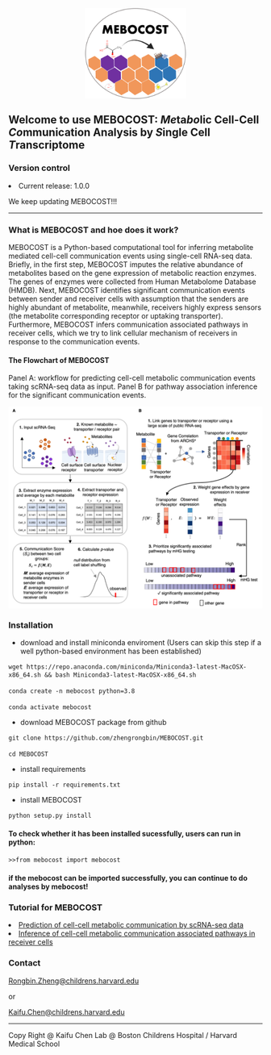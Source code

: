 <img src="./images/mebocost_logo.png" width="200" height="180" style='margin-left: auto; margin-right: auto;display: block;'></img>

## Welcome to use MEBOCOST: <I>Me</I>ta<I>bo</I>lic Cell-Cell <I>Co</I>mmunication Analysis by <I>S</I>ingle Cell <I>T</I>ranscriptome

### Version control
<li>Current release: 1.0.0</li>
<p>We keep updating MEBOCOST!!!</p>
<hr>

### What is MEBOCOST and hoe does it work?
<p>MEBOCOST is a Python-based computational tool for inferring metabolite mediated cell-cell communication events using single-cell RNA-seq data. Briefly, in the first step, MEBOCOST imputes the relative abundance of metabolites based on the gene expression of metabolic reaction enzymes. The genes of enzymes were collected from Human Metabolome Database (HMDB). Next, MEBOCOST identifies significant communication events between sender and receiver cells with assumption that the senders are highly abundant of metabolite, meanwhile, receivers highly express sensors (the metabolite corresponding receptor or uptaking transporter). Furthermore, MEBOCOST infers communication associated pathways in receiver cells, which we try to link cellular mechanism of receivers in response to the communication events.</p>

#### The Flowchart of MEBOCOST
<p>Panel A: workflow for predicting cell-cell metabolic communication events taking scRNA-seq data as input. Panel B for pathway association inference for the significant communication events.</p>
<img src='./images/FlowChart.png' style='margin-left: auto; margin-right: auto;display: block;'></img>

### Installation
* download and install miniconda enviroment (Users can skip this step if a well python-based environment has been established)
```{bash}
wget https://repo.anaconda.com/miniconda/Miniconda3-latest-MacOSX-x86_64.sh && bash Miniconda3-latest-MacOSX-x86_64.sh

conda create -n mebocost python=3.8

conda activate mebocost
```
* download MEBOCOST package from github
```{bash}
git clone https://github.com/zhengrongbin/MEBOCOST.git

cd MEBOCOST
```
* install requirements
```{bash}
pip install -r requirements.txt
```
* install MEBOCOST
```{bash}
python setup.py install
```
#### To check whether it has been installed sucessfully, users can run in python:
```{python}
>>from mebocost import mebocost
```
#### if the mebocost can be imported successfully, you can continue to do analyses by mebocost!

### Tutorial for MEBOCOST

<li><a href='./Demo_Communication_Prediction.ipynb' target='_blank'>Prediction of cell-cell metabolic communication by scRNA-seq data</a></li>
<li><a href='./Demo_Pathway_Inference.ipynb' target='_blank'>Inference of cell-cell metabolic communication associated pathways in receiver cells</a></li>

### Contact
Rongbin.Zheng@childrens.harvard.edu

or

Kaifu.Chen@childrens.harvard.edu

<hr>
Copy Right @ Kaifu Chen Lab @ Boston Childrens Hospital / Harvard Medical School
